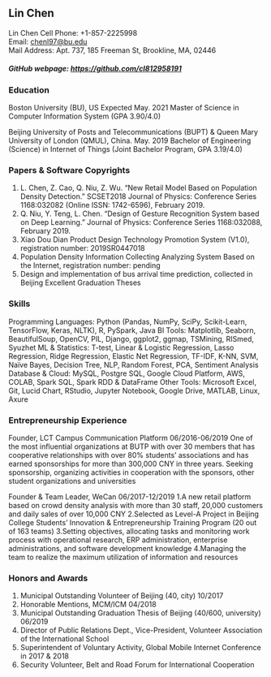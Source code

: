## Lin Chen

Lin Chen 
Cell Phone: +1-857-2225998  
Email: chenl97@bu.edu   
Mail Address: Apt. 737, 185 Freeman St, Brookline, MA, 02446

##### GitHub webpage: https://github.com/cl812958191

### Education

Boston University (BU), US Expected May. 2021
Master of Science in Computer Information System (GPA 3.90/4.0)

Beijing University of Posts and Telecommunications (BUPT) & Queen Mary University of London (QMUL), China.  May. 2019
Bachelor of Engineering (Science) in Internet of Things (Joint Bachelor Program, GPA 3.19/4.0)


### Papers & Software Copyrights

1. L. Chen, Z. Cao, Q. Niu, Z. Wu. “New Retail Model Based on Population Density Detection.” SCSET2018 Journal of Physics: Conference Series 1168:032082 (Online ISSN: 1742-6596), February 2019.
2. Q. Niu, Y. Teng, L. Chen. “Design of Gesture Recognition System based on Deep Learning.” Journal of Physics: Conference Series 1168:032088, February 2019.
3. Xiao Dou Dian Product Design Technology Promotion System (V1.0), registration number: 2019SR0447018
4. Population Density Information Collecting Analyzing System Based on the Internet, registration number: pending
5. Design and implementation of bus arrival time prediction, collected in Beijing Excellent Graduation Theses 


### Skills

Programming Languages: Python (Pandas, NumPy, SciPy, Scikit-Learn, TensorFlow, Keras, NLTK), R, PySpark, Java
BI Tools: Matplotlib, Seaborn, BeautifulSoup, OpenCV, PIL, Django, ggplot2, ggmap, TSMining, RISmed, Syuzhet
ML & Statistics: T-test, Linear & Logistic Regression, Lasso Regression, Ridge Regression, Elastic Net Regression, TF-IDF, K-NN, SVM, Naïve Bayes, Decision Tree, NLP, Random Forest, PCA, Sentiment Analysis
Database & Cloud: MySQL, Postgre SQL, Google Cloud Platform, AWS, COLAB, Spark SQL, Spark RDD & DataFrame
Other Tools: Microsoft Excel, Git, Lucid Chart, RStudio, Jupyter Notebook, Google Drive, MATLAB, Linux, Axure

### Entrepreneurship Experience

Founder, LCT Campus Communication Platform 06/2016-06/2019
One of the most influential organizations at BUTP with over 30 members that has cooperative relationships with over 80% students’ associations and has earned sponsorships for more than 300,000 CNY in three years.
Seeking sponsorship, organizing activities in cooperation with the sponsors, other student organizations and universities


Founder & Team Leader, WeCan 06/2017-12/2019
 1.A new retail platform based on crowd density analysis with more than 30 staff, 20,000 customers and daily sales of over 10,000 CNY
 2.Selected as Level-A Project in Beijing College Students’ Innovation & Entrepreneurship Training Program (20 out of 163 teams)
 3.Setting objectives, allocating tasks and monitoring work process with operational research, ERP administration, enterprise administrations, and software development knowledge
 4.Managing the team to realize the maximum utilization of information and resources

### Honors and Awards
1. Municipal Outstanding Volunteer of Beijing (40, city) 10/2017
2. Honorable Mentions, MCM/ICM 04/2018
3. Municipal Outstanding Graduation Thesis of Beijing (40/600, university) 06/2019
4. Director of Public Relations Dept., Vice-President, Volunteer Association of the International School
5. Superintendent of Voluntary Activity, Global Mobile Internet Conference in 2017 & 2018
6. Security Volunteer, Belt and Road Forum for International Cooperation



